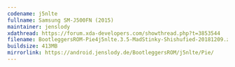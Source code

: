 ```yaml
---
codename: j5nlte
fullname: Samsung SM-J500FN (2015)
maintainer: jenslody
xdathread: https://forum.xda-developers.com/showthread.php?t=3853544
filename: BootleggersROM-Pie4j5nlte.3.5-MadStinky-Shishufied-20181209.zip
buildsize: 413MB
mirrorlink: https://android.jenslody.de/BootleggersROM/j5nlte/Pie/
---
```


